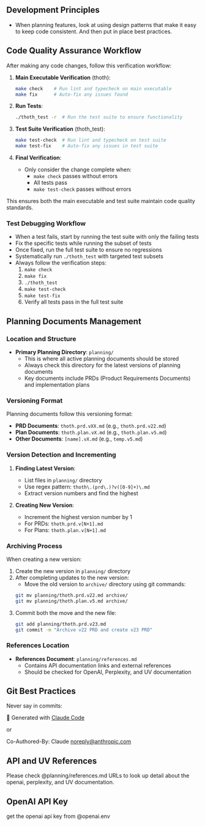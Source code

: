 ## Development Principles
- When planning features, look at using design patterns that make it easy to keep code consistent. And then put in place best practices.

## Code Quality Assurance Workflow

After making any code changes, follow this verification workflow:

1. **Main Executable Verification** (thoth):
   ```bash
   make check    # Run lint and typecheck on main executable
   make fix      # Auto-fix any issues found
   ```

2. **Run Tests**:
   ```bash
   ./thoth_test -r  # Run the test suite to ensure functionality
   ```

3. **Test Suite Verification** (thoth_test):
   ```bash
   make test-check  # Run lint and typecheck on test suite
   make test-fix    # Auto-fix any issues in test suite
   ```

4. **Final Verification**:
   - Only consider the change complete when:
     - `make check` passes without errors
     - All tests pass
     - `make test-check` passes without errors

This ensures both the main executable and test suite maintain code quality standards.

### Test Debugging Workflow
- When a test fails, start by running the test suite with only the failing tests
- Fix the specific tests while running the subset of tests
- Once fixed, run the full test suite to ensure no regressions
- Systematically run `./thoth_test` with targeted test subsets
- Always follow the verification steps:
  1. `make check`
  2. `make fix`
  3. `./thoth_test`
  4. `make test-check`
  5. `make test-fix`
  6. Verify all tests pass in the full test suite

## Planning Documents Management

### Location and Structure
- **Primary Planning Directory**: `planning/`
  - This is where all active planning documents should be stored
  - Always check this directory for the latest versions of planning documents
  - Key documents include PRDs (Product Requirements Documents) and implementation plans

### Versioning Format
Planning documents follow this versioning format:
- **PRD Documents**: `thoth.prd.vXX.md` (e.g., `thoth.prd.v22.md`)
- **Plan Documents**: `thoth.plan.vX.md` (e.g., `thoth.plan.v5.md`)
- **Other Documents**: `[name].vX.md` (e.g., `temp.v5.md`)

### Version Detection and Incrementing
1. **Finding Latest Version**: 
   - List files in `planning/` directory
   - Use regex pattern: `thoth\.(prd\.)?v([0-9]+)\.md`
   - Extract version numbers and find the highest
   
2. **Creating New Version**:
   - Increment the highest version number by 1
   - For PRDs: `thoth.prd.v[N+1].md`
   - For Plans: `thoth.plan.v[N+1].md`

### Archiving Process
When creating a new version:
1. Create the new version in `planning/` directory
2. After completing updates to the new version:
   - Move the old version to `archive/` directory using git commands:
   ```bash
   git mv planning/thoth.prd.v22.md archive/
   git mv planning/thoth.plan.v5.md archive/
   ```
3. Commit both the move and the new file:
   ```bash
   git add planning/thoth.prd.v23.md
   git commit -m "Archive v22 PRD and create v23 PRD"
   ```

### References Location
- **References Document**: `planning/references.md`
  - Contains API documentation links and external references
  - Should be checked for OpenAI, Perplexity, and UV documentation

## Git Best Practices

Never say in commits:

 🤖 Generated with [Claude Code](https://claude.ai/code)          

 or 

   Co-Authored-By: Claude <noreply@anthropic.com>

## API and UV References
Please check @planning/references.md URLs to look up detail about the openai, perplexity, and UV documentation.

## OpenAI API Key
get the openai api key from @openai.env
